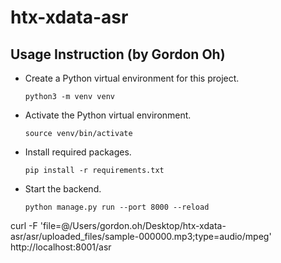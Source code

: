 # htx-xdata-asr

## Usage Instruction (by Gordon Oh)

- Create a Python virtual environment for this project.
  ```
  python3 -m venv venv
  ```
- Activate the Python virtual environment.
  ```
  source venv/bin/activate
  ```
- Install required packages.
  ```
  pip install -r requirements.txt
  ```
- Start the backend.
  ```
  python manage.py run --port 8000 --reload
  ```

curl -F 'file=@/Users/gordon.oh/Desktop/htx-xdata-asr/asr/uploaded_files/sample-000000.mp3;type=audio/mpeg' http://localhost:8001/asr

